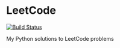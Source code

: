 # LeetCode

[![Build Status](https://travis-ci.org/rajshrivastava/LeetCode.svg?branch=master)](https://travis-ci.org/rajshrivastava/LeetCode)

My Python solutions to LeetCode problems
